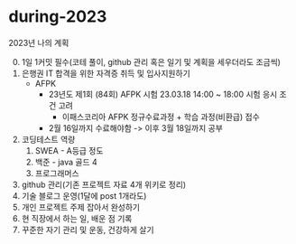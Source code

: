 # during-2023
2023년 나의 계획

0. 1일 1커밋 필수(코테 풀이, github 관리 혹은 일기 및 계획을 세우더라도 조금씩)
1. 은행권 IT 합격을 위한 자격증 취득 및 입사지원하기
   - AFPK
     - 23년도 제1회 (84회) AFPK 시험 23.03.18 14:00 ~ 18:00 시험 응시 조건 고려
       - 이패스코리아 AFPK 정규수료과정 + 학습 과정(비환급) 접수
     -  2월 16일까지 수료해야함 -> 이후 3월 18일까지 공부
2. 코딩테스트 역량 
   1. SWEA - A등급 정도
   2. 백준 - java 골드 4
   3. 프로그래머스
3. github 관리(기존 프로젝트 자료 4개 위키로 정리)
4. 기술 블로그 운영(1달에 post 1개라도)
5. 개인 프로젝트 주제 잡아서 완성하기
6. 현 직장에서 하는 일, 배운 점 기록
7. 꾸준한 자기 관리 및 운동, 건강하게 살기
